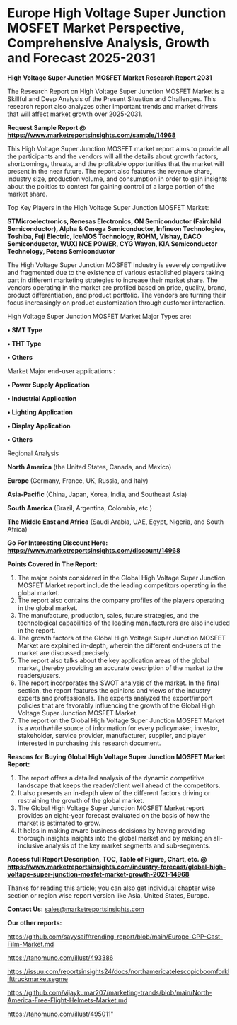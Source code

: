 # Europe High Voltage Super Junction MOSFET Market Perspective, Comprehensive Analysis, Growth and Forecast 2025-2031

<strong>High Voltage Super Junction MOSFET Market Research Report 2031</strong>

The Research Report on High Voltage Super Junction MOSFET Market is a Skillful and Deep Analysis of the Present Situation and Challenges. This research report also analyzes other important trends and market drivers that will affect market growth over 2025-2031.

<strong>Request Sample Report @ <a href=https://www.marketreportsinsights.com/sample/14968>https://www.marketreportsinsights.com/sample/14968</a></strong>

This High Voltage Super Junction MOSFET market report aims to provide all the participants and the vendors will all the details about growth factors, shortcomings, threats, and the profitable opportunities that the market will present in the near future. The report also features the revenue share, industry size, production volume, and consumption in order to gain insights about the politics to contest for gaining control of a large portion of the market share.

Top Key Players in the High Voltage Super Junction MOSFET Market:

<strong>STMicroelectronics, Renesas Electronics, ON Semiconductor (Fairchild Semiconductor), Alpha & Omega Semiconductor, Infineon Technologies, Toshiba, Fuji Electric, IceMOS Technology, ROHM, Vishay, DACO Semicondusctor, WUXI NCE POWER, CYG Wayon, KIA Semiconductor Technology, Potens Semiconductor</strong>

The High Voltage Super Junction MOSFET Industry is severely competitive and fragmented due to the existence of various established players taking part in different marketing strategies to increase their market share. The vendors operating in the market are profiled based on price, quality, brand, product differentiation, and product portfolio. The vendors are turning their focus increasingly on product customization through customer interaction.

High Voltage Super Junction MOSFET Market Major Types are:

<strong>• SMT Type

• THT Type

• Others</strong>

Market Major end-user applications :

<strong>• Power Supply Application

• Industrial Application

• Lighting Application

• Display Application

• Others</strong>

Regional Analysis

</u><strong><b>North America</b></strong> (the United States, Canada, and Mexico)

<strong><b>Europe </b></strong>(Germany, France, UK, Russia, and Italy)

<strong><b>Asia-Pacific</b></strong> (China, Japan, Korea, India, and Southeast Asia)

<strong><b>South America</b></strong> (Brazil, Argentina, Colombia, etc.)

<strong><b>The Middle East and Africa</b></strong> (Saudi Arabia, UAE, Egypt, Nigeria, and South Africa)

<strong>Go For Interesting Discount Here: <a href=https://www.marketreportsinsights.com/discount/14968>https://www.marketreportsinsights.com/discount/14968</a></strong>

<strong>Points Covered in The Report:</strong>
<ol>
  <li>The major points considered in the Global High Voltage Super Junction MOSFET Market report include the leading competitors operating in the global market.</li>
  <li>The report also contains the company profiles of the players operating in the global market.</li>
  <li>The manufacture, production, sales, future strategies, and the technological capabilities of the leading manufacturers are also included in the report.</li>
  <li>The growth factors of the Global High Voltage Super Junction MOSFET Market are explained in-depth, wherein the different end-users of the market are discussed precisely.</li>
  <li>The report also talks about the key application areas of the global market, thereby providing an accurate description of the market to the readers/users.</li>
  <li>The report incorporates the SWOT analysis of the market. In the final section, the report features the opinions and views of the industry experts and professionals. The experts analyzed the export/import policies that are favorably influencing the growth of the Global High Voltage Super Junction MOSFET Market.</li>
  <li>The report on the Global High Voltage Super Junction MOSFET Market is a worthwhile source of information for every policymaker, investor, stakeholder, service provider, manufacturer, supplier, and player interested in purchasing this research document.</li>
</ol>
<strong>Reasons for Buying Global High Voltage Super Junction MOSFET Market Report:</strong>

<ol>
  <li>The report offers a detailed analysis of the dynamic competitive landscape that keeps the reader/client well ahead of the competitors.</li>
  <li>It also presents an in-depth view of the different factors driving or restraining the growth of the global market.</li>
  <li>The Global High Voltage Super Junction MOSFET Market report provides an eight-year forecast evaluated on the basis of how the market is estimated to grow.</li>
  <li>It helps in making aware business decisions by having providing thorough insights insights into the global market and by making an all-inclusive analysis of the key market segments and sub-segments.</li>
</ol>
<strong>Access full Report Description, TOC, Table of Figure, Chart, etc. @ <a href=https://www.marketreportsinsights.com/industry-forecast/global-high-voltage-super-junction-mosfet-market-growth-2021-14968>https://www.marketreportsinsights.com/industry-forecast/global-high-voltage-super-junction-mosfet-market-growth-2021-14968</a></strong>


Thanks for reading this article; you can also get individual chapter wise section or region wise report version like Asia, United States, Europe.

<strong>Contact Us:</strong>
sales@marketreportsinsights.com

<strong>Our other reports:</strong>

<a href=https://github.com/sayysaif/trending-report/blob/main/Europe-CPP-Cast-Film-Market.md>https://github.com/sayysaif/trending-report/blob/main/Europe-CPP-Cast-Film-Market.md</a>

<a href=https://tanomuno.com/illust/493386>https://tanomuno.com/illust/493386</a>

<a href=https://issuu.com/reportsinsights24/docs/northamericatelescopicboomforklifttruckmarketsegme>https://issuu.com/reportsinsights24/docs/northamericatelescopicboomforklifttruckmarketsegme</a>

<a href=https://github.com/vijaykumar207/marketing-trands/blob/main/North-America-Free-Flight-Helmets-Market.md>https://github.com/vijaykumar207/marketing-trands/blob/main/North-America-Free-Flight-Helmets-Market.md</a>

<a href=https://tanomuno.com/illust/495011>https://tanomuno.com/illust/495011</a>"
